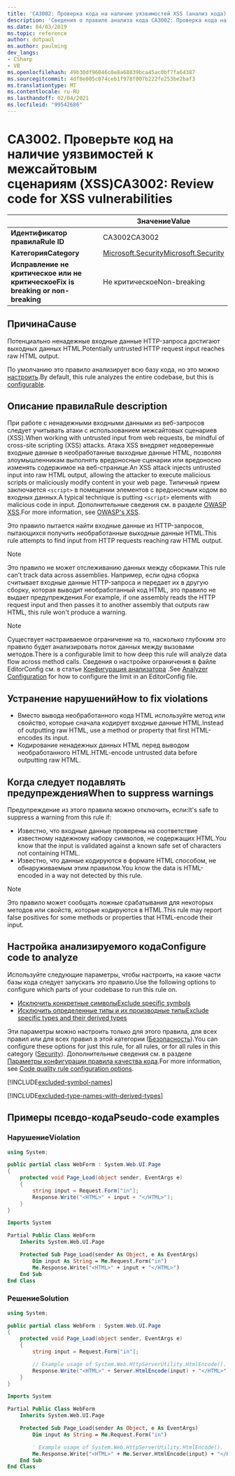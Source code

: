 ```yaml
---
title: 'CA3002: Проверка кода на наличие уязвимостей XSS (анализ кода)'
description: 'Сведения о правиле анализа кода CA3002: Проверка кода на наличие уязвимостей XSS'
ms.date: 04/03/2019
ms.topic: reference
author: dotpaul
ms.author: paulming
dev_langs:
- CSharp
- VB
ms.openlocfilehash: 49b30df96046c0e8a68839bca45ac0bf7fa64387
ms.sourcegitcommit: 4df8e005c074ceb1f978f007b222fe253be2baf3
ms.translationtype: MT
ms.contentlocale: ru-RU
ms.lasthandoff: 02/04/2021
ms.locfileid: "99542686"
---
```

# <a name="ca3002-review-code-for-xss-vulnerabilities"></a><span data-ttu-id="acff9-103">CA3002. Проверьте код на наличие уязвимостей к межсайтовым сценариям (XSS)</span><span class="sxs-lookup"><span data-stu-id="acff9-103">CA3002: Review code for XSS vulnerabilities</span></span>

| | <span data-ttu-id="acff9-104">Значение</span><span class="sxs-lookup"><span data-stu-id="acff9-104">Value</span></span> |
|-|-|
| <span data-ttu-id="acff9-105">**Идентификатор правила**</span><span class="sxs-lookup"><span data-stu-id="acff9-105">**Rule ID**</span></span> |<span data-ttu-id="acff9-106">CA3002</span><span class="sxs-lookup"><span data-stu-id="acff9-106">CA3002</span></span>|
| <span data-ttu-id="acff9-107">**Категория**</span><span class="sxs-lookup"><span data-stu-id="acff9-107">**Category**</span></span> |[<span data-ttu-id="acff9-108">Microsoft.Security</span><span class="sxs-lookup"><span data-stu-id="acff9-108">Microsoft.Security</span></span>](security-warnings.md)|
| <span data-ttu-id="acff9-109">**Исправление не критическое или не критическое**</span><span class="sxs-lookup"><span data-stu-id="acff9-109">**Fix is breaking or non-breaking**</span></span> |<span data-ttu-id="acff9-110">Не критическое</span><span class="sxs-lookup"><span data-stu-id="acff9-110">Non-breaking</span></span>|

## <a name="cause"></a><span data-ttu-id="acff9-111">Причина</span><span class="sxs-lookup"><span data-stu-id="acff9-111">Cause</span></span>

<span data-ttu-id="acff9-112">Потенциально ненадежные входные данные HTTP-запроса достигают выходных данных HTML.</span><span class="sxs-lookup"><span data-stu-id="acff9-112">Potentially untrusted HTTP request input reaches raw HTML output.</span></span>

<span data-ttu-id="acff9-113">По умолчанию это правило анализирует всю базу кода, но это можно [настроить](#configure-code-to-analyze).</span><span class="sxs-lookup"><span data-stu-id="acff9-113">By default, this rule analyzes the entire codebase, but this is [configurable](#configure-code-to-analyze).</span></span>

## <a name="rule-description"></a><span data-ttu-id="acff9-114">Описание правила</span><span class="sxs-lookup"><span data-stu-id="acff9-114">Rule description</span></span>

<span data-ttu-id="acff9-115">При работе с ненадежными входными данными из веб-запросов следует учитывать атаки с использованием межсайтовых сценариев (XSS).</span><span class="sxs-lookup"><span data-stu-id="acff9-115">When working with untrusted input from web requests, be mindful of cross-site scripting (XSS) attacks.</span></span> <span data-ttu-id="acff9-116">Атака XSS внедряет недоверенные входные данные в необработанные выходные данные HTML, позволяя злоумышленникам выполнять вредоносные сценарии или вредоносно изменять содержимое на веб-странице.</span><span class="sxs-lookup"><span data-stu-id="acff9-116">An XSS attack injects untrusted input into raw HTML output, allowing the attacker to execute malicious scripts or maliciously modify content in your web page.</span></span> <span data-ttu-id="acff9-117">Типичный прием заключается `<script>` в помещении элементов с вредоносным кодом во входных данных.</span><span class="sxs-lookup"><span data-stu-id="acff9-117">A typical technique is putting `<script>` elements with malicious code in input.</span></span> <span data-ttu-id="acff9-118">Дополнительные сведения см. в разделе [OWASP XSS](https://www.owasp.org/index.php/Cross-site_Scripting_(XSS)).</span><span class="sxs-lookup"><span data-stu-id="acff9-118">For more information, see [OWASP's XSS](https://www.owasp.org/index.php/Cross-site_Scripting_(XSS)).</span></span>

<span data-ttu-id="acff9-119">Это правило пытается найти входные данные из HTTP-запросов, пытающихся получить необработанные выходные данные HTML.</span><span class="sxs-lookup"><span data-stu-id="acff9-119">This rule attempts to find input from HTTP requests reaching raw HTML output.</span></span>

> [!NOTE]
> <span data-ttu-id="acff9-120">Это правило не может отслеживанию данных между сборками.</span><span class="sxs-lookup"><span data-stu-id="acff9-120">This rule can't track data across assemblies.</span></span> <span data-ttu-id="acff9-121">Например, если одна сборка считывает входные данные HTTP-запроса и передает их в другую сборку, которая выводит необработанный код HTML, это правило не выдает предупреждения.</span><span class="sxs-lookup"><span data-stu-id="acff9-121">For example, if one assembly reads the HTTP request input and then passes it to another assembly that outputs raw HTML, this rule won't produce a warning.</span></span>

> [!NOTE]
> <span data-ttu-id="acff9-122">Существует настраиваемое ограничение на то, насколько глубоким это правило будет анализировать поток данных между вызовами методов.</span><span class="sxs-lookup"><span data-stu-id="acff9-122">There is a configurable limit to how deep this rule will analyze data flow across method calls.</span></span> <span data-ttu-id="acff9-123">Сведения о настройке ограничения в файле EditorConfig см. в статье [Конфигурация анализатора](https://github.com/dotnet/roslyn-analyzers/blob/master/docs/Analyzer%20Configuration.md#dataflow-analysis) .</span><span class="sxs-lookup"><span data-stu-id="acff9-123">See [Analyzer Configuration](https://github.com/dotnet/roslyn-analyzers/blob/master/docs/Analyzer%20Configuration.md#dataflow-analysis) for how to configure the limit in an EditorConfig file.</span></span>

## <a name="how-to-fix-violations"></a><span data-ttu-id="acff9-124">Устранение нарушений</span><span class="sxs-lookup"><span data-stu-id="acff9-124">How to fix violations</span></span>

- <span data-ttu-id="acff9-125">Вместо вывода необработанного кода HTML используйте метод или свойство, которые сначала кодирует входные данные HTML.</span><span class="sxs-lookup"><span data-stu-id="acff9-125">Instead of outputting raw HTML, use a method or property that first HTML-encodes its input.</span></span>
- <span data-ttu-id="acff9-126">Кодирование ненадежных данных HTML перед выводом необработанного HTML.</span><span class="sxs-lookup"><span data-stu-id="acff9-126">HTML-encode untrusted data before outputting raw HTML.</span></span>

## <a name="when-to-suppress-warnings"></a><span data-ttu-id="acff9-127">Когда следует подавлять предупреждения</span><span class="sxs-lookup"><span data-stu-id="acff9-127">When to suppress warnings</span></span>

<span data-ttu-id="acff9-128">Предупреждение из этого правила можно отключить, если:</span><span class="sxs-lookup"><span data-stu-id="acff9-128">It's safe to suppress a warning from this rule if:</span></span>

- <span data-ttu-id="acff9-129">Известно, что входные данные проверены на соответствие известному надежному набору символов, не содержащих HTML.</span><span class="sxs-lookup"><span data-stu-id="acff9-129">You know that the input is validated against a known safe set of characters not containing HTML.</span></span>
- <span data-ttu-id="acff9-130">Известно, что данные кодируются в формате HTML способом, не обнаруживаемым этим правилом.</span><span class="sxs-lookup"><span data-stu-id="acff9-130">You know the data is HTML-encoded in a way not detected by this rule.</span></span>

> [!NOTE]
> <span data-ttu-id="acff9-131">Это правило может сообщать ложные срабатывания для некоторых методов или свойств, которые кодируются в HTML.</span><span class="sxs-lookup"><span data-stu-id="acff9-131">This rule may report false positives for some methods or properties that HTML-encode their input.</span></span>

## <a name="configure-code-to-analyze"></a><span data-ttu-id="acff9-132">Настройка анализируемого кода</span><span class="sxs-lookup"><span data-stu-id="acff9-132">Configure code to analyze</span></span>

<span data-ttu-id="acff9-133">Используйте следующие параметры, чтобы настроить, на какие части базы кода следует запускать это правило.</span><span class="sxs-lookup"><span data-stu-id="acff9-133">Use the following options to configure which parts of your codebase to run this rule on.</span></span>

- [<span data-ttu-id="acff9-134">Исключить конкретные символы</span><span class="sxs-lookup"><span data-stu-id="acff9-134">Exclude specific symbols</span></span>](#exclude-specific-symbols)
- [<span data-ttu-id="acff9-135">Исключить определенные типы и их производные типы</span><span class="sxs-lookup"><span data-stu-id="acff9-135">Exclude specific types and their derived types</span></span>](#exclude-specific-types-and-their-derived-types)

<span data-ttu-id="acff9-136">Эти параметры можно настроить только для этого правила, для всех правил или для всех правил в этой категории ([Безопасность](security-warnings.md)).</span><span class="sxs-lookup"><span data-stu-id="acff9-136">You can configure these options for just this rule, for all rules, or for all rules in this category ([Security](security-warnings.md)).</span></span> <span data-ttu-id="acff9-137">Дополнительные сведения см. в разделе [Параметры конфигурации правила качества кода](../code-quality-rule-options.md).</span><span class="sxs-lookup"><span data-stu-id="acff9-137">For more information, see [Code quality rule configuration options](../code-quality-rule-options.md).</span></span>

[!INCLUDE[excluded-symbol-names](~/includes/code-analysis/excluded-symbol-names.md)]

[!INCLUDE[excluded-type-names-with-derived-types](~/includes/code-analysis/excluded-type-names-with-derived-types.md)]

## <a name="pseudo-code-examples"></a><span data-ttu-id="acff9-138">Примеры псевдо-кода</span><span class="sxs-lookup"><span data-stu-id="acff9-138">Pseudo-code examples</span></span>

### <a name="violation"></a><span data-ttu-id="acff9-139">Нарушение</span><span class="sxs-lookup"><span data-stu-id="acff9-139">Violation</span></span>

```csharp
using System;

public partial class WebForm : System.Web.UI.Page
{
    protected void Page_Load(object sender, EventArgs e)
    {
        string input = Request.Form["in"];
        Response.Write("<HTML>" + input + "</HTML>");
    }
}
```

```vb
Imports System

Partial Public Class WebForm
    Inherits System.Web.UI.Page

    Protected Sub Page_Load(sender As Object, e As EventArgs)
        Dim input As String = Me.Request.Form("in")
        Me.Response.Write("<HTML>" + input + "</HTML>")
    End Sub
End Class
```

### <a name="solution"></a><span data-ttu-id="acff9-140">Решение</span><span class="sxs-lookup"><span data-stu-id="acff9-140">Solution</span></span>

```csharp
using System;

public partial class WebForm : System.Web.UI.Page
{
    protected void Page_Load(object sender, EventArgs e)
    {
        string input = Request.Form["in"];

        // Example usage of System.Web.HttpServerUtility.HtmlEncode().
        Response.Write("<HTML>" + Server.HtmlEncode(input) + "</HTML>");
    }
}
```

```vb
Imports System

Partial Public Class WebForm
    Inherits System.Web.UI.Page

    Protected Sub Page_Load(sender As Object, e As EventArgs)
        Dim input As String = Me.Request.Form("in")

        ' Example usage of System.Web.HttpServerUtility.HtmlEncode().
        Me.Response.Write("<HTML>" + Me.Server.HtmlEncode(input) + "</HTML>")
    End Sub
End Class
```
